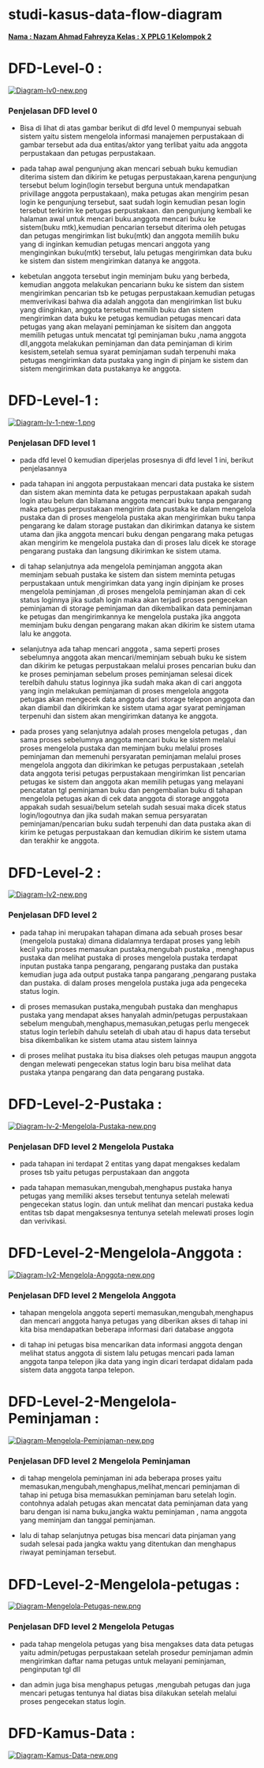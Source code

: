 # studi-kasus-data-flow-diagram

<b><u>
Nama  : Nazam Ahmad Fahreyza
Kelas : X PPLG 1
Kelompok 2
</b></u>

# DFD-Level-0 :
[![Diagram-lv0-new.png](https://i.postimg.cc/j2bTgWsw/Diagram-lv0-new.png)](https://postimg.cc/KkJC483x)

### Penjelasan DFD level 0
- Bisa di lihat di atas gambar berikut di dfd level 0 mempunyai sebuah sistem yaitu sistem mengelola informasi manajemen perpustakaan
di gambar tersebut ada dua entitas/aktor yang terlibat yaitu ada anggota perpustakaan dan petugas perpustakaan.

- pada tahap awal pengunjung akan mencari sebuah buku kemudian diterima sistem dan dikirim ke petugas perpustakaan,karena pengunjung tersebut belum login(login tersebut berguna untuk mendapatkan privillage anggota perpustakaan),  maka petugas akan mengirim pesan login ke pengunjung tersebut, saat sudah login kemudian pesan login tersebut terkirim ke petugas perpustakaan. dan pengunjung kembali ke halaman awal untuk mencari buku.anggota mencari buku ke sistem(buku mtk),kemudian pencarian tersebut diterima oleh petugas dan petugas mengirimkan list buku(mtk) dan anggota memilih buku yang di inginkan kemudian petugas mencari anggota yang menginginkan buku(mtk) tersebut, lalu petugas mengirimkan data buku ke sistem dan sistem mengirimkan datanya ke anggota. 

- kebetulan anggota tersebut ingin meminjam buku yang berbeda, kemudian anggota melakukan pencariann buku ke sistem dan sistem mengirimkan pencarian tsb ke petugas perpustakaan.kemudian petugas memverivikasi bahwa dia adalah anggota dan mengirimkan list buku yang diinginkan, anggota tersebut memilih buku dan sistem mengirimkan data buku ke petugas kemudian petugas mencari data petugas yang akan melayani peminjaman ke sisitem dan anggota memilih petugas untuk mencatat tgl peminjaman buku ,nama anggota dll,anggota melakukan peminjaman dan data peminjaman di kirim kesistem,setelah semua syarat peminjaman sudah terpenuhi maka petugas mengirimkan data pustaka yang ingin di pinjam ke sistem dan sistem mengirimkan data pustakanya ke anggota.

#  DFD-Level-1 :
[![Diagram-lv-1-new-1.png](https://i.postimg.cc/tRfRfMrx/Diagram-lv-1-new-1.png)](https://postimg.cc/grVPLNbz)

### Penjelasan DFD level 1
- pada dfd level 0 kemudian diperjelas prosesnya di dfd level 1 ini, berikut penjelasannya

- pada tahapan ini anggota perpustakaan mencari data pustaka ke sistem dan sistem akan meminta data ke petugas perpustakaan apakah sudah login atau belum dan bilamana anggota mencari buku tanpa pengarang maka petugas perpustakaan mengirim data pustaka ke dalam mengelola pustaka dan di proses mengelola pustaka akan mengirimkan buku tanpa pengarang ke dalam storage pustakan dan dikirimkan datanya ke sistem utama dan jika anggota mencari buku dengan pengarang maka petugas akan mengirim ke mengelola pustaka dan di proses lalu dicek ke storage pengarang pustaka dan langsung dikirimkan ke sistem utama.

- di tahap selanjutnya ada mengelola peminjaman anggota akan meminjam sebuah pustaka ke sistem dan sistem meminta petugas perpustakaan untuk mengirimkan data yang ingin dipinjam ke proses mengelola peminjaman ,di proses mengelola peminjaman akan di cek status loginnya jika sudah login maka akan terjadi proses pengecekan peminjaman di storage peminjaman dan dikembalikan data peminjaman ke petugas dan mengirimkannya ke mengelola pustaka jika anggota meminjam buku dengan pengarang makan akan dikirim ke sistem utama lalu ke anggota.

- selanjutnya ada tahap mencari anggota , sama seperti proses sebelumnya anggota akan mencari/meminjam sebuah buku ke sistem dan dikirim ke petugas perpustakaan melalui proses pencarian buku dan ke proses peminjaman sebelum proses peminjaman selesai dicek terelbih dahulu status loginnya jika sudah maka akan di cari anggota yang ingin melakukan peminjaman di proses mengelola anggota petugas akan mengecek data anggota dari storage telepon anggota dan akan diambil dan dikirimkan ke sistem utama agar syarat peminjaman terpenuhi dan sistem akan mengirimkan datanya ke anggota.

- pada proses yang selanjutnya adalah proses mengelola petugas , dan sama proses sebelumnya anggota mencari buku ke sistem melalui proses mengelola pustaka dan meminjam buku melalui proses peminjaman dan memenuhi persyaratan peminjaman melalui proses mengelola anggota dan dikirimkan ke petugas perpustakaan ,setelah data anggota terisi petugas perpustakaan mengirimkan list pencarian petugas ke sistem dan anggota akan memilih petugas yang melayani pencatatan tgl peminjaman buku dan pengembalian buku di tahapan mengelola petugas akan di cek data anggota di storage anggota appakah sudah sesuai/belum setelah sudah sesuai maka dicek status login/logoutnya dan jika sudah makan semua persyaratan peminjaman/pencarian buku sudah terpenuhi dan data pustaka akan di kirim ke petugas perpustakaan dan kemudian dikirim ke sistem utama dan terakhir ke anggota.

# DFD-Level-2 :
[![Diagram-lv2-new.png](https://i.postimg.cc/kM0fBks5/Diagram-lv2-new.png)](https://postimg.cc/RqTcYpjr)

### Penjelasan DFD level 2
- pada tahap ini merupakan tahapan dimana ada sebuah proses besar (mengelola pustaka) dimana didalamnya terdapat proses yang lebih kecil yaitu proses memasukan pustaka,mengubah pustaka , menghapus pustaka dan melihat pustaka di proses mengelola pustaka terdapat inputan pustaka tanpa pengarang, pengarang pustaka dan pustaka kemudian juga ada output pustaka tanpa pangarang ,pengarang pustaka dan pustaka. di dalam proses mengelola pustaka juga ada pengeceka status login. 

- di proses memasukan pustaka,mengubah pustaka dan menghapus pustaka yang mendapat akses hanyalah admin/petugas
perpustakaan sebelum mengubah,menghapus,memasukan,petugas perlu mengecek status login terlebih dahulu setelah di ubah atau di hapus data tersebut bisa dikembalikan ke sistem utama atau sistem lainnya

- di proses melihat pustaka itu bisa diakses oleh petugas maupun anggota dengan melewati pengecekan status login baru bisa melihat data pustaka ytanpa pengarang dan data pengarang pustaka.

# DFD-Level-2-Pustaka :
[![Diagram-lv-2-Mengelola-Pustaka-new.png](https://i.postimg.cc/L8mzY5zR/Diagram-lv-2-Mengelola-Pustaka-new.png)](https://postimg.cc/Ln0qGHC0)

### Penjelasan DFD level 2 Mengelola Pustaka
- pada tahapan ini terdapat 2 entitas yang dapat mengakses kedalam proses tsb yaitu petugas perpustakaan dan anggota

- pada tahapan memasukan,mengubah,menghapus pustaka hanya petugas yang memiliki akses tersebut tentunya setelah melewati pengecekan status login.
dan untuk melihat dan mencari pustaka kedua entitas tsb dapat mengaksesnya tentunya setelah melewati proses login dan verivikasi.


# DFD-Level-2-Mengelola-Anggota :
[![Diagram-lv2-Mengelola-Anggota-new.png](https://i.postimg.cc/bJ2V58gK/Diagram-lv2-Mengelola-Anggota-new.png)](https://postimg.cc/wygktCSV)

### Penjelasan DFD level 2 Mengelola Anggota 
- tahapan mengelola anggota seperti memasukan,mengubah,menghapus dan mencari anggota hanya petugas yang diberikan akses di tahap ini kita bisa mendapatkan beberapa informasi dari database anggota

- di tahap ini petugas bisa mencarikan data informasi anggota dengan melihat status anggota di sistem lalu petugas mencari pada laman anggota tanpa telepon jika data yang ingin dicari terdapat didalam pada sistem data anggota tanpa telepon.

# DFD-Level-2-Mengelola-Peminjaman :
[![Diagram-Mengelola-Peminjaman-new.png](https://i.postimg.cc/4yx7d400/Diagram-Mengelola-Peminjaman-new.png)](https://postimg.cc/R62Vpm41)

### Penjelasan DFD level 2 Mengelola Peminjaman
- di tahap mengelola peminjaman ini ada beberapa proses yaitu memasukan,mengubah,menghapus,melihat,mencari peminjaman di tahap ini petuga bisa memasukkan peminjaman baru setelah login. contohnya adalah petugas akan mencatat data peminjaman data yang baru dengan isi nama buku,jangka waktu peminjaman , nama anggota yang meminjam dan tanggal peminjaman.

- lalu di tahap selanjutnya petugas bisa mencari data pinjaman yang sudah selesai pada jangka waktu yang ditentukan dan menghapus riwayat peminjaman tersebut.

# DFD-Level-2-Mengelola-petugas :
[![Diagram-Mengelola-Petugas-new.png](https://i.postimg.cc/GtR0JHRM/Diagram-Mengelola-Petugas-new.png)](https://postimg.cc/YGdyt2hg)

### Penjelasan DFD level 2 Mengelola Petugas
- pada tahap mengelola petugas yang bisa mengakses data data petugas yaitu admin/petugas perpustakaan setelah prosedur peminjaman admin mengirimkan daftar nama petugas untuk melayani peminjaman, penginputan tgl dll 

- dan admin juga bisa menghapus petugas ,mengubah petugas dan juga mencari petugas tentunya hal diatas bisa dilakukan setelah melalui proses pengecekan status login.

# DFD-Kamus-Data :
[![Diagram-Kamus-Data-new.png](https://i.postimg.cc/nLpvJ200/Diagram-Kamus-Data-new.png)](https://postimg.cc/ZWs9P8kd)